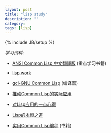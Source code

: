 ```yaml
---
layout: post
title: "lisp study"
description: ""
category: 
tags: [lisp]
---
```

{% include JB/setup %}

*学习资料*:

+ [ANSI Common Lisp 中文翻譯版](http://acl.readthedocs.org/en/latest/) (重点学习书籍)

+ [lisp work](http://www.lispworks.com/success-stories/index.html)

+ [gcl-GNU Common Lisp](http://www.gnu.org/software/gcl/gcl.html) (编译器)

+ [推动Common Lisp的实际应用](http://www.douban.com/group/topic/26704799/)

+ [对Lisp应用的一点心得](http://www.lispchina.com/%E5%AF%B9lisp%E5%BA%94%E7%94%A8%E7%9A%84%E4%B8%80%E7%82%B9%E5%BF%83%E5%BE%97.html)

+ [Lisp的永恒之道](http://coolshell.cn/articles/7526.html)

+ [实用Common Lisp编程](http://book.douban.com/subject/6859720/) (书籍)

